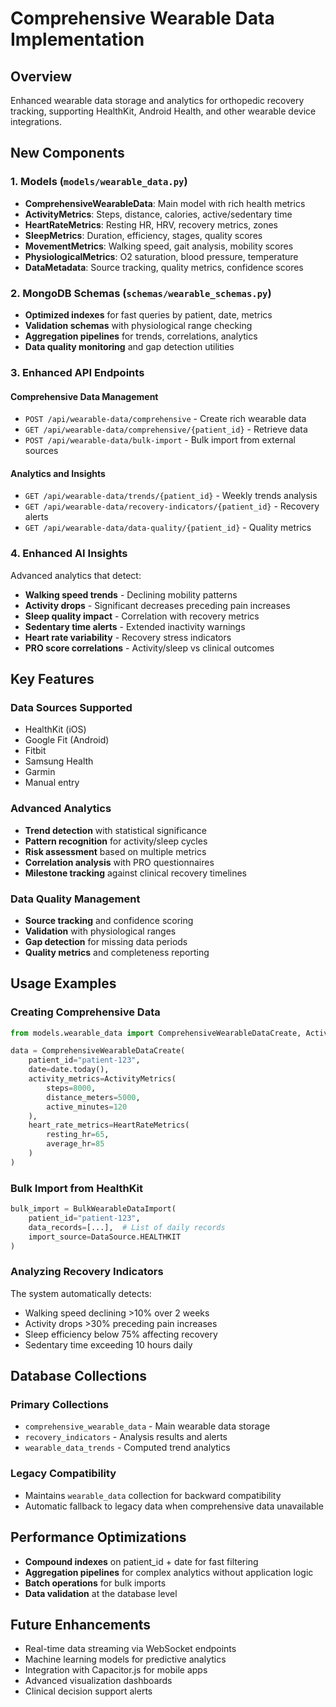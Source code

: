 # Comprehensive Wearable Data Implementation

## Overview
Enhanced wearable data storage and analytics for orthopedic recovery tracking, supporting HealthKit, Android Health, and other wearable device integrations.

## New Components

### 1. Models (`models/wearable_data.py`)
- **ComprehensiveWearableData**: Main model with rich health metrics
- **ActivityMetrics**: Steps, distance, calories, active/sedentary time
- **HeartRateMetrics**: Resting HR, HRV, recovery metrics, zones
- **SleepMetrics**: Duration, efficiency, stages, quality scores
- **MovementMetrics**: Walking speed, gait analysis, mobility scores
- **PhysiologicalMetrics**: O2 saturation, blood pressure, temperature
- **DataMetadata**: Source tracking, quality metrics, confidence scores

### 2. MongoDB Schemas (`schemas/wearable_schemas.py`)
- **Optimized indexes** for fast queries by patient, date, metrics
- **Validation schemas** with physiological range checking
- **Aggregation pipelines** for trends, correlations, analytics
- **Data quality monitoring** and gap detection utilities

### 3. Enhanced API Endpoints

#### Comprehensive Data Management
- `POST /api/wearable-data/comprehensive` - Create rich wearable data
- `GET /api/wearable-data/comprehensive/{patient_id}` - Retrieve data
- `POST /api/wearable-data/bulk-import` - Bulk import from external sources

#### Analytics and Insights
- `GET /api/wearable-data/trends/{patient_id}` - Weekly trends analysis
- `GET /api/wearable-data/recovery-indicators/{patient_id}` - Recovery alerts
- `GET /api/wearable-data/data-quality/{patient_id}` - Quality metrics

### 4. Enhanced AI Insights
Advanced analytics that detect:
- **Walking speed trends** - Declining mobility patterns
- **Activity drops** - Significant decreases preceding pain increases  
- **Sleep quality impact** - Correlation with recovery metrics
- **Sedentary time alerts** - Extended inactivity warnings
- **Heart rate variability** - Recovery stress indicators
- **PRO score correlations** - Activity/sleep vs clinical outcomes

## Key Features

### Data Sources Supported
- HealthKit (iOS)
- Google Fit (Android)
- Fitbit
- Samsung Health
- Garmin
- Manual entry

### Advanced Analytics
- **Trend detection** with statistical significance
- **Pattern recognition** for activity/sleep cycles
- **Risk assessment** based on multiple metrics
- **Correlation analysis** with PRO questionnaires
- **Milestone tracking** against clinical recovery timelines

### Data Quality Management
- **Source tracking** and confidence scoring
- **Validation** with physiological ranges
- **Gap detection** for missing data periods
- **Quality metrics** and completeness reporting

## Usage Examples

### Creating Comprehensive Data
```python
from models.wearable_data import ComprehensiveWearableDataCreate, ActivityMetrics

data = ComprehensiveWearableDataCreate(
    patient_id="patient-123",
    date=date.today(),
    activity_metrics=ActivityMetrics(
        steps=8000,
        distance_meters=5000,
        active_minutes=120
    ),
    heart_rate_metrics=HeartRateMetrics(
        resting_hr=65,
        average_hr=85
    )
)
```

### Bulk Import from HealthKit
```python
bulk_import = BulkWearableDataImport(
    patient_id="patient-123",
    data_records=[...],  # List of daily records
    import_source=DataSource.HEALTHKIT
)
```

### Analyzing Recovery Indicators
The system automatically detects:
- Walking speed declining >10% over 2 weeks
- Activity drops >30% preceding pain increases
- Sleep efficiency below 75% affecting recovery
- Sedentary time exceeding 10 hours daily

## Database Collections

### Primary Collections
- `comprehensive_wearable_data` - Main wearable data storage
- `recovery_indicators` - Analysis results and alerts
- `wearable_data_trends` - Computed trend analytics

### Legacy Compatibility
- Maintains `wearable_data` collection for backward compatibility
- Automatic fallback to legacy data when comprehensive data unavailable

## Performance Optimizations
- **Compound indexes** on patient_id + date for fast filtering
- **Aggregation pipelines** for complex analytics without application logic
- **Batch operations** for bulk imports
- **Data validation** at the database level

## Future Enhancements
- Real-time data streaming via WebSocket endpoints
- Machine learning models for predictive analytics
- Integration with Capacitor.js for mobile apps
- Advanced visualization dashboards
- Clinical decision support alerts